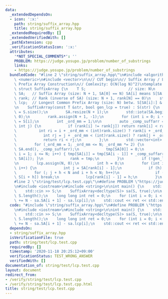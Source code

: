 ```yaml
---
data:
  _extendedDependsOn:
  - icon: ':x:'
    path: string/suffix_array.hpp
    title: string/suffix_array.hpp
  _extendedRequiredBy: []
  _extendedVerifiedWith: []
  _pathExtension: cpp
  _verificationStatusIcon: ':x:'
  attributes:
    '*NOT_SPECIAL_COMMENTS*': ''
    PROBLEM: https://judge.yosupo.jp/problem/number_of_substrings
    links:
    - https://judge.yosupo.jp/problem/number_of_substrings
  bundledCode: "#line 2 \"string/suffix_array.hpp\"\n#include <algorithm>\n#include\
    \ <numeric>\n#include <vector>\n\n// CUT begin\n// Suffix Array / Longest Common\
    \ Prefix Array Construction\n// Comlexity: O(N(log N)^2)\ntemplate <typename T>\
    \ struct SuffixArray {\n    T S;                   // size: N\n    std::vector<int>\
    \ SA;   // Suffix Array (size: N + 1, SA[0] == N) SA[i] means S[SA[i]:]\n    std::vector<int>\
    \ rank; // Rank (inverse of SA) (size: N + 1, rank[N] == 0)\n    std::vector<int>\
    \ lcp;  // Longest Common Prefix Array (size: N) betw. S[SA[i]:] & S[SA[i + 1]:]\n\
    \n    SuffixArray(const T &str, bool gen_lcp = true) : S(str) {\n        int N\
    \ = S.size();\n        SA.resize(N + 1);\n        std::iota(SA.begin(), SA.end(),\
    \ 0);\n        rank.assign(N + 1, -1);\n        for (int i = 0; i < N; i++) rank[i]\
    \ = S[i];\n        int _ord_mm = 1;\n\n        auto _comp_suffarr = [&](int i,\
    \ int j) {\n            if (rank[i] != rank[j]) return rank[i] < rank[j];\n  \
    \          int ri = i + _ord_mm < (int)rank.size() ? rank[i + _ord_mm] : -1;\n\
    \            int rj = j + _ord_mm < (int)rank.size() ? rank[j + _ord_mm] : -1;\n\
    \            return ri < rj;\n        };\n        std::vector<int> tmp(N + 1);\n\
    \        for (_ord_mm = 1; _ord_mm <= N; _ord_mm *= 2) {\n            std::sort(SA.begin(),\
    \ SA.end(), _comp_suffarr);\n            tmp[SA[0]] = 0;\n            for (int\
    \ i = 1; i <= N; i++) { tmp[SA[i]] = tmp[SA[i - 1]] + _comp_suffarr(SA[i - 1],\
    \ SA[i]); }\n            rank = tmp;\n        }\n        if (!gen_lcp) return;\n\
    \n        lcp.assign(N, 0);\n        int h = 0;\n        for (int i = 0; i < N;\
    \ i++) {\n            int j = SA[rank[i] - 1];\n            if (h) h--;\n    \
    \        for (; j + h < N and i + h < N; h++)\n                if (S[j + h] !=\
    \ S[i + h]) break;\n            lcp[rank[i] - 1] = h;\n        }\n    }\n};\n\
    #line 2 \"string/test/lcp.test.cpp\"\n#define PROBLEM \"https://judge.yosupo.jp/problem/number_of_substrings\"\
    \n#include <iostream>\n#include <string>\n\nint main() {\n    std::string S;\n\
    \    std::cin >> S;\n    SuffixArray<decltype(S)> sa(S, true);\n\n    int N =\
    \ S.length();\n    long long int ret = 0;\n    for (int i = 0; i < N; i++) ret\
    \ += N - sa.SA[i + 1] - sa.lcp[i];\n    std::cout << ret << std::endl;\n}\n"
  code: "#include \"string/suffix_array.hpp\"\n#define PROBLEM \"https://judge.yosupo.jp/problem/number_of_substrings\"\
    \n#include <iostream>\n#include <string>\n\nint main() {\n    std::string S;\n\
    \    std::cin >> S;\n    SuffixArray<decltype(S)> sa(S, true);\n\n    int N =\
    \ S.length();\n    long long int ret = 0;\n    for (int i = 0; i < N; i++) ret\
    \ += N - sa.SA[i + 1] - sa.lcp[i];\n    std::cout << ret << std::endl;\n}\n"
  dependsOn:
  - string/suffix_array.hpp
  isVerificationFile: true
  path: string/test/lcp.test.cpp
  requiredBy: []
  timestamp: '2020-11-18 20:25:12+09:00'
  verificationStatus: TEST_WRONG_ANSWER
  verifiedWith: []
documentation_of: string/test/lcp.test.cpp
layout: document
redirect_from:
- /verify/string/test/lcp.test.cpp
- /verify/string/test/lcp.test.cpp.html
title: string/test/lcp.test.cpp
---
```

